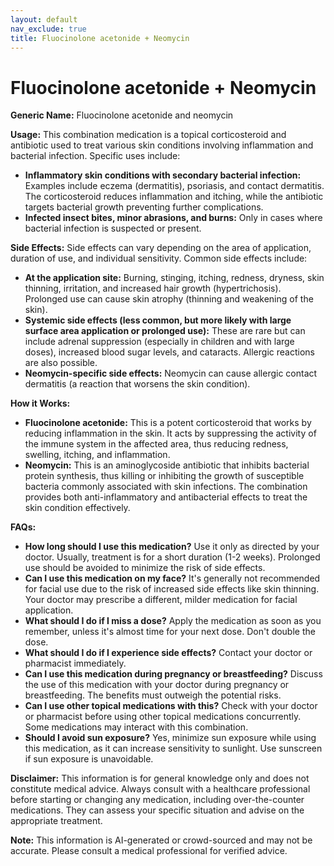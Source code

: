 ```yaml
---
layout: default
nav_exclude: true
title: Fluocinolone acetonide + Neomycin
---
```


# Fluocinolone acetonide + Neomycin

**Generic Name:** Fluocinolone acetonide and neomycin

**Usage:** This combination medication is a topical corticosteroid and antibiotic used to treat various skin conditions involving inflammation and bacterial infection.  Specific uses include:

* **Inflammatory skin conditions with secondary bacterial infection:**  Examples include eczema (dermatitis), psoriasis, and contact dermatitis. The corticosteroid reduces inflammation and itching, while the antibiotic targets bacterial growth preventing further complications.
* **Infected insect bites, minor abrasions, and burns:**  Only in cases where bacterial infection is suspected or present.


**Side Effects:**  Side effects can vary depending on the area of application, duration of use, and individual sensitivity.  Common side effects include:

* **At the application site:** Burning, stinging, itching, redness, dryness, skin thinning, irritation, and increased hair growth (hypertrichosis).  Prolonged use can cause skin atrophy (thinning and weakening of the skin).
* **Systemic side effects (less common, but more likely with large surface area application or prolonged use):**  These are rare but can include adrenal suppression (especially in children and with large doses), increased blood sugar levels, and cataracts. Allergic reactions are also possible.
* **Neomycin-specific side effects:**  Neomycin can cause allergic contact dermatitis (a reaction that worsens the skin condition).


**How it Works:**

* **Fluocinolone acetonide:** This is a potent corticosteroid that works by reducing inflammation in the skin. It acts by suppressing the activity of the immune system in the affected area, thus reducing redness, swelling, itching, and inflammation.
* **Neomycin:** This is an aminoglycoside antibiotic that inhibits bacterial protein synthesis, thus killing or inhibiting the growth of susceptible bacteria commonly associated with skin infections. The combination provides both anti-inflammatory and antibacterial effects to treat the skin condition effectively.


**FAQs:**

* **How long should I use this medication?**  Use it only as directed by your doctor.  Usually, treatment is for a short duration (1-2 weeks). Prolonged use should be avoided to minimize the risk of side effects.
* **Can I use this medication on my face?**  It's generally not recommended for facial use due to the risk of increased side effects like skin thinning.  Your doctor may prescribe a different, milder medication for facial application.
* **What should I do if I miss a dose?**  Apply the medication as soon as you remember, unless it's almost time for your next dose.  Don't double the dose.
* **What should I do if I experience side effects?** Contact your doctor or pharmacist immediately.
* **Can I use this medication during pregnancy or breastfeeding?**  Discuss the use of this medication with your doctor during pregnancy or breastfeeding.  The benefits must outweigh the potential risks.
* **Can I use other topical medications with this?**  Check with your doctor or pharmacist before using other topical medications concurrently.  Some medications may interact with this combination.
* **Should I avoid sun exposure?**  Yes, minimize sun exposure while using this medication, as it can increase sensitivity to sunlight.  Use sunscreen if sun exposure is unavoidable.


**Disclaimer:** This information is for general knowledge only and does not constitute medical advice.  Always consult with a healthcare professional before starting or changing any medication, including over-the-counter medications.  They can assess your specific situation and advise on the appropriate treatment.


**Note:** This information is AI-generated or crowd-sourced and may not be accurate. Please consult a medical professional for verified advice.